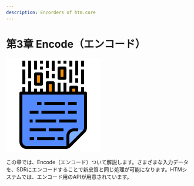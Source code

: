 ```yaml
---
description: Encorders of htm.core
---
```


# 第3章 Encode（エンコード）

![Chapter-3](../.gitbook/assets/computer.png)

この章では、Encode（エンコード）ついて解説します。さまざまな入力データを、SDRにエンコードすることで新皮質と同じ処理が可能になります。HTMシステムでは、エンコード用のAPIが用意されています。

